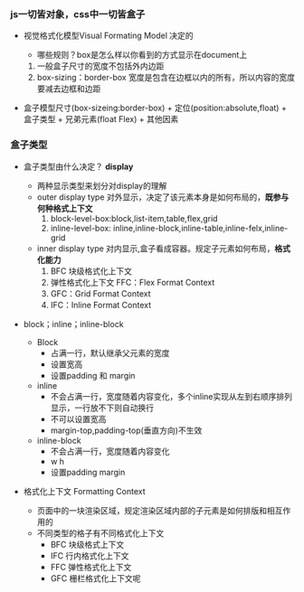 ### js一切皆对象，css中一切皆盒子
- 视觉格式化模型Visual Formating Model 决定的
    - 哪些规则？box是怎么样以你看到的方式显示在document上
    1. 一般盒子尺寸的宽度不包括外内边距
    2. box-sizing：border-box 宽度是包含在边框以内的所有，所以内容的宽度要减去边框和边距

- 盒子模型尺寸(box-sizeing:border-box) + 定位(position:absolute,float) + 盒子类型 + 兄弟元素(float Flex) + 其他因素

### 盒子类型
- 盒子类型由什么决定？ **display**
     - 两种显示类型来划分对display的理解
     - outer display type 对外显示，决定了该元素本身是如何布局的，**既参与何种格式上下文**
        1. block-level-box:block,list-item,table,flex,grid
        2. inline-level-box: inline,inline-block,inline-table,inline-felx,inline-grid
     - inner display type 对内显示,盒子看成容器。规定子元素如何布局，**格式化能力**
        1. BFC 块级格式化上下文
        2. 弹性格式化上下文 FFC：Flex Format Context
        3. GFC：Grid Format Context
        4. IFC：Inline Format Context

- block；inline；inline-block
    -  Block
        - 占满一行，默认继承父元素的宽度
        - 设置宽高
        - 设置padding 和 margin
    - inline
        - 不会占满一行，宽度随着内容变化，多个inline实现从左到右顺序排列显示，一行放不下则自动换行
        - 不可以设置宽高
        - margin-top,padding-top(垂直方向)不生效 
    - inline-block
        - 不会占满一行，宽度随着内容变化
        - w h
        - 设置padding margin

- 格式化上下文 Formatting Context
    - 页面中的一块渲染区域，规定渲染区域内部的子元素是如何排版和相互作用的
    - 不同类型的格子有不同格式化上下文
        - BFC 块级格式上下文
        - IFC 行内格式化上下文
        - FFC 弹性格式化上下文
        - GFC 栅栏格式化上下文呢

